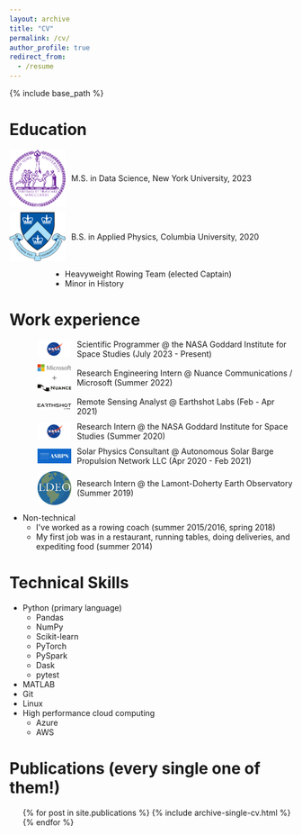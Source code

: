 ```yaml
---
layout: archive
title: "CV"
permalink: /cv/
author_profile: true
redirect_from:
  - /resume
---
```


{% include base_path %}

<style>
  .education-item {
    display: flex;
    align-items: center;
    margin-bottom: 10px;
  }

  .education-icon {
    margin-right: 10px;
    width: 100px; /* Adjust this size as needed */
    height: auto;
  }

  .education-list {
    margin-left: 75px; /* Adjust the indentation as needed */
  }

  /* .work-item {
    display: flex;
    align-items: center;
    margin-bottom: 10px;
  }

  .work-icon {
    margin-right: 10px;
    width: 60px; 
    height: auto;
  }

  .work-list {
    margin-left: 50px; 
  } */

  .work-list {
    list-style-type: none;
    padding: 0;
    margin-left: 50px; /* Adjust the indentation as needed */
  }

  .work-item {
    display: flex;
    align-items: center;
    margin-bottom: 10px;
  }

  .work-icon {
    margin-right: 10px;
    width: 60px; /* Adjust this size as needed */
    height: auto;
  }

</style>



Education
======

<div class="education-item">
  <img class="education-icon" src="/images/nyu_seal.png" alt="NYU Seal">
  M.S. in Data Science, New York University, 2023
</div>

<div class="education-item">
  <img class="education-icon" src="/images/columbia_seal.png" alt="Columbia Seal">
  B.S. in Applied Physics, Columbia University, 2020
</div>

<ul class="education-list">
  <li>Heavyweight Rowing Team (elected Captain)</li>
  <li>Minor in History</li>
</ul>

Work experience
======

<!-- <div class="work-item">
  <img class="work-icon" src="/images/nasa_meatball.png" alt="NASA Meatball">
  Scientific Programmer @ the NASA Goddard Institute for Space Studies (July 2023 - Present)
</div>

<div class="work-item">
  <img class="work-icon" src="/images/nuance_microsoft.webp" alt="Nuance + Microsoft">
  Research Engineering Intern @ Nuance Communications / Microsoft (Summer 2022)
</div>

<div class="work-item">
  <img class="work-icon" src="/images/earthshot_labs.jpeg" alt="Earthshot Lab">
  Remote Sensing Analyst @ Earthshot Labs(Feb - Apr 2021)
</div>

<div class="work-item">
  <img class="work-icon" src="/images/nasa_meatball.png" alt="NASA Meatball">
  Research Intern @ the NASA Goddard Institute for Space Studies (Summer 2020)
</div>

<div class="work-item">
  <img class="work-icon" src="/images/asbpn.jpg" alt="ASBPN">
  Solar Physics Consultant @ Autonomous Solar Barge Propulsion Network LLC (Apr 2020 - Feb 2021)
</div>

<div class="work-item">
  <img class="work-icon" src="/images/lamont_doherty.jpeg" alt="LDEO">
  Research Intern @ the Lamont-Doherty Earth Observatory** (Summer 2019)
</div> -->

<ul class="work-list">
  <li class="work-item">
    <img class="work-icon" src="/images/nasa_meatball.png" alt="NASA Meatball">
    Scientific Programmer @ the NASA Goddard Institute for Space Studies (July 2023 - Present)
  </li>
  <li class="work-item">
    <img class="work-icon" src="/images/nuance_microsoft.webp" alt="Nuance + Microsoft">
    Research Engineering Intern @ Nuance Communications / Microsoft (Summer 2022)
  </li>
  <li class="work-item">
    <img class="work-icon" src="/images/earthshot_labs.jpeg" alt="Earthshot Lab">
    Remote Sensing Analyst @ Earthshot Labs (Feb - Apr 2021)
  </li>
  <li class="work-item">
    <img class="work-icon" src="/images/nasa_meatball.png" alt="NASA Meatball">
    Research Intern @ the NASA Goddard Institute for Space Studies (Summer 2020)
  </li>
  <li class="work-item">
    <img class="work-icon" src="/images/asbpn.jpg" alt="ASBPN">
    Solar Physics Consultant @ Autonomous Solar Barge Propulsion Network LLC (Apr 2020 - Feb 2021)
  </li>
  <li class="work-item">
    <img class="work-icon" src="/images/lamont_doherty.jpeg" alt="LDEO">
    Research Intern @ the Lamont-Doherty Earth Observatory (Summer 2019)
  </li>
</ul>

* Non-technical
  * I've worked as a rowing coach (summer 2015/2016, spring 2018)
  * My first job was in a restaurant, running tables, doing deliveries, and expediting food (summer 2014)
  
Technical Skills
======
* Python (primary language)
  * Pandas
  * NumPy
  * Scikit-learn
  * PyTorch
  * PySpark
  * Dask 
  * pytest
* MATLAB
* Git
* Linux
* High performance cloud computing
  * Azure
  * AWS

Publications (every single one of them!)
======
  <ul>{% for post in site.publications %}
    {% include archive-single-cv.html %}
  {% endfor %}</ul>
